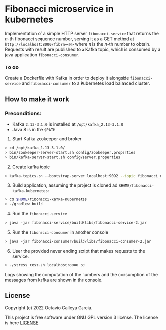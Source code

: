 # Fibonacci microservice in kubernetes

Implementation of a simple HTTP server `fibonacci-service` that returns the _n_-th fibonacci sequence number, serving it as a
GET method at `http://localhost:8000/fib?n=<N>` where `N` is the _n_-th number to obtain.
Requests with result are published to a Kafka topic, which is consumed by a java application `fibonacci-consumer`.

### To do
Create a Dockerfile with Kafka in order to deploy it alongside `fibonacci-service` and `fibonacci-consumer` to a  Kubernetes load balanced cluster.

## How to make it work

### Preconditions:

* Kafka `2.13-3.1.0` is installed at `/opt/kafka_2.13-3.1.0`
* Java 8 is in the `$PATH`

1. Start Kafka zookeeper and broker
```bash
> cd /opt/kafka_2.13-3.1.0/
> bin/zookeeper-server-start.sh config/zookeeper.properties
> bin/kafka-server-start.sh config/server.properties
```
2. Create kafka topic
```bash
> kafka-topics.sh --bootstrap-server localhost:9092 --topic fibonacci_numbers --create --partitions 3 --replication-factor 1
```

3. Build application, assuming the project is cloned ad `$HOME/fibonacci-kafka-kubernetes`:
```bash
> cd $HOME/fibonacci-kafka-kubernetes
> ./gradlew build
```

4. Run the `fibonacci-service`
```bash
> java -jar fibonacci-service/build/libs/fibonacci-service-2.jar
```

5. Run the `fibonacci-consumer` in another console
```bash
> java -jar fibonacci-consumer/build/libs/fibonacci-consumer-2.jar 
```

6. User the provided never ending script that makes requests to the service.
```bash
> ./stress_test.sh localhost:8000 30
```

Logs showing the computation of the numbers and the consumption of the messages from kafka are shown in the console.

## License
Copyright (c) 2022 Octavio Calleya Garcia.

This project is free software under GNU GPL version 3 license. The license is here [LICENSE](https://github.com/octaviospain/fibonacci-kafka-kubernetes/tree/master/LICENSE.txt "License")